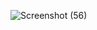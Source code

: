 
![Screenshot (56)](https://user-images.githubusercontent.com/81862443/139383737-03dd59ea-8e12-4891-832a-11b29144d447.png)
